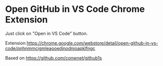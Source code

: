 # Open GitHub in VS Code Chrome Extension

Just click on "Open in VS Code" button.

Extension https://chrome.google.com/webstore/detail/open-github-in-vs-code/pnhnmmcigmleaooedjnodnioapklfngc

Based on https://github.com/conwnet/github1s

